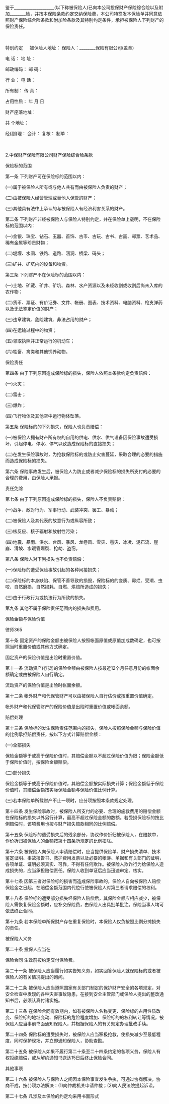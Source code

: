 
 鉴于____________________(以下称被保险人)已向本公司投保财产保险综合险以及附加________险，并按本保险条款约定交纳保险费，本公司特签发本保险单并同意依照财产保险综合险条款和附加险条款及其特别约定条件，承担被保险人下列财产的保险责任。 

　 

特别约定 
　 
被保险人地址： 保险人：________保险有限公司(盖章) 

电 话： 地 址： 

邮政编码： 邮 码： 

行 业： 电 话： 

所有制： 传 真： 

占用性质： 年 月 日 

财产座落地址： 

共 个地址： 


经(副)理： 会计： 复核： 制单： 

　 

2.中保财产保险有限公司财产保险综合险条款 

保险标的范围 

第一条 下列财产可在保险标的范围以内： 

(一)属于被保险人所有或与他人共有而由被保险人负责的财产； 

(二)由被保险人经营管理或替他人保管的财产； 

(三)其他具有法律上承认的与被保险人有经济利害关系的财产。 

第二条 下列财产非经被保险人与保险人特别约定，并在保险单上载明，不在保险标的范围以内： 

(一)金银、珠宝、钻石、玉器、首饰、古币、古玩、古书、古画、邮票、艺术品、稀有金属等珍贵财物； 

(二)堤堰、水闸、铁路、道路、涵洞、桥梁、码头； 

(三)矿井、矿坑内的设备和物资。 

第三条 下列财产不在保险标的范围以内： 

(一)土地、矿藏、矿井、矿坑、森林、水产资源以及未经收割或收割后尚未入库的农作物； 

(二)货币、票证、有价证券、文件、帐册、图表、技术资料、电脑资料、枪支弹药以及无法鉴定价值的财产； 

(三)违章建筑、危险建筑、非法占用的财产； 

(四)在运输过程中的物资； 

(五)领取执照并正常运行的机动车； 

(六)牲畜、禽类和其他饲养动物。 

保险责任 

第四条 由于下列原因造成保险标的损失，保险人依照本条款约定负责赔偿： 

(一)火灾； 

(二)雷击； 

(三)爆炸； 

(四)飞行物体及其他空中运行物体坠落。 

第五条 保险标的的下列损失，保险人也负责赔偿： 

(一)被保险人拥有财产所有权的自用的供电、供水、供气设备因保险事故遭受损坏，引起停电、停水、停气以致造成保险标的直接损失； 

(二)在发生保险事故时，为抢救保险标的或防止灾害蔓延，采取合理的必要的措施而造成保险标的损失。 

第六条 保险事故发生后，被保险人为防止或者减少保险标的损失所支付的必要的合理的费用，由保险人承担。 

责任免除 

第七条 由于下列原因造成保险标的损失，保险人不负责赔偿： 

(一)战争、敌对行为、军事行动、武装冲突、罢工、暴动； 

(二)被保险人及其代表的故意行为或纵容所致； 

(三)核反应、核子辐射和放射性污染； 

(四)地震、暴雨、洪水、台风、暴风、龙卷风、雪灾、雹灾、冰凌、泥石流、崖崩、滑坡、水暖管爆裂、抢劫、盗窃。 

第八条 保险人对下列损失也不负责赔偿： 

(一)保险标的遭受保险事故引起的各种间接损失； 

(二)保险标的本身缺陷、保管不善导致的损毁，保险标的的变质、霉烂、受潮、虫咬、自然磨损、自然损耗、自燃、烘焙所造成的损失； 

(三)由于行政行为或执法行为所致的损失。 

第九条 其他不属于保险责任范围内的损失和费用。 

保险金额与保险价值 





 
律师365






第十条 固定资产的保险金额由被保险人按照帐面原值或原值加成数确定，也可按照当时重置价值或其他方式确定。 



固定资产的保险价值是出险时重置价值。 



第十一条 流动资产(存货)的保险金额由被保险人按最近12个月任意月份的帐面余额确定或由被保险人自行确定。 



流动资产的保险价值是出险时帐面余额。 



第十二条 帐外财产和代保管财产可以由被保险人自行估价或按重置价值确定。 



帐外财产和代保管财产的保险价值是出险时重置价值或帐面余额。 



赔偿处理 



第十三条 保险标的发生保险责任范围内的损失，保险人按照保险金额与保险价值的比例承担赔偿责任，按以下方式计算赔偿金额： 



(一)全部损失 



保险金额等于或高于保险价值时，其赔偿金额以不超过保险价值为限；保险金额低于保险价值时，按保险金额赔偿。 



(二)部分损失 



保险金额等于或高于保险价值时，其赔偿金额按实际损失计算；保险金额低于保险价值时，其赔偿金额按实际保险金额与保险价值比例计算。 



(三)若本保险单所载财产不止一项时，应分项按照本条款规定处理。 



第十四条 发生保险事故时，被保险人所支付的必要、合理的施救费用的赔偿金额在保险标的损失以外另行计算，最高不超过保险金额的数额。若受损保险标的按比例赔偿时，该项费用也按与财产损失赔款相同的比例赔偿。 



第十五条 保险标的遭受损失后的残余部分，协议作价折归被保险人，在赔款中，作价折归被保险人的金额按第十四条所规定的比例扣除。 



第十六条 被保险人向保险人申请赔偿时，应当提供保险单、财产损失清单、技术鉴定证明、事故报告书、救护费用发票以及必要的帐簿、单据和有关部门的证明，各项单证、证明必须真实、可靠，不得有任何欺诈。被保险人欺诈行为给保险人造成损失的，应当承担赔偿责任。保险人收到单证后应当迅速审定、核实。 



第十七条 因第三者对保险标的损害而造成保险事故的，保险人自向被保险人赔偿保险金之日起，在赔偿金额范围内代位行使被保险人对第三者请求赔偿的权利。 



第十八条 保险标的遭受部分损失经保险人赔偿后，其保险金额应相应减少，被保险人需恢复保险金额时，应补交保险费，由保险人出具批单批注。保险当事人均可依法终止合同。 



第十九条 若本保险单所保财产存在重复保险时，本保险人仅负按照比例分摊损失的责任。 



被保险人义务 



第二十条 投保人应当在

保险合同
生效前按约定交付保险费。 



第二十一条 被保险人应当履行如实告知义务，如实回答保险人就保险标的或者被保险人的有关情况提出的询问。 



第二十二条 被保险人应当遵照国家有关部门制定的保护财产安全的各项规定，对安全检查中发现的各种灾害事故隐患，在接到安全主管部门或保险人提出的整改通知书后，必须认真付诸实施。 



第二十三条 在保险合同有效期内，如有被保险人名称变更、保险标的占用性质改变、保险标的地址变动、保险标的危险程度增加、保险标的的权利转让等情况，被保险人应当事前书面通知保险人，并根据保险人的有关规定办理批改手续。 



第二十四条 保险标的遭受损失时，被保险人应当积极抢救，使损失减少至最低程度，同时保护现场，并立即通知保险人，协助查勘。 



第二十五条 被保险人如果不履行第二十条至二十四条约定的各项义务，保险人有权拒绝赔偿，或从解约通知书送达15日后终止保险合同。 



其他事项 



第二十六条 被保险人与保险人之间因本保险事宜发生争执，可通过协商解决，协商不成，按( )项办法解决：(1)向仲裁机关申请仲裁；(2)向人民法院提起诉讼。 



第二十七条 凡涉及本保险的约定均采用书面形式 


 

 
 
 
 
 
  


  
 

  


  


  
 
 
 
 

